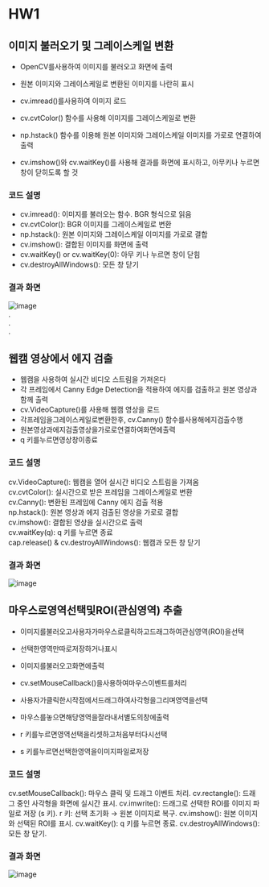 # HW1
## 이미지 불러오기 및 그레이스케일 변환
- OpenCV를사용하여 이미지를 불러오고 화면에 출력
- 원본 이미지와 그레이스케일로 변환된 이미지를 나란히 표시
  

- cv.imread()를사용하여 이미지 로드
- cv.cvtColor() 함수를 사용해 이미지를 그레이스케일로 변환
- np.hstack() 함수를 이용해 원본 이미지와 그레이스케일 이미지를 가로로 연결하여 출력
- cv.imshow()와 cv.waitKey()를 사용해 결과를 화면에 표시하고, 아무키나 누르면 창이 닫히도록 할 것
  

### 코드 설명
- cv.imread(): 이미지를 불러오는 함수. BGR 형식으로 읽음  
- cv.cvtColor(): BGR 이미지를 그레이스케일로 변환  
- np.hstack(): 원본 이미지와 그레이스케일 이미지를 가로로 결합  
- cv.imshow(): 결합된 이미지를 화면에 출력  
- cv.waitKey() or cv.waitKey(0): 아무 키나 누르면 창이 닫힘  
- cv.destroyAllWindows(): 모든 창 닫기

### 결과 화면
![image](https://github.com/user-attachments/assets/5371a7d3-725d-4b4b-9fd8-e91951dbcf6e)  
.  
.  
.  


## 웹캠 영상에서 에지 검출
- 웹캠을 사용하여 실시간 비디오 스트림을 가져온다
- 각 프레임에서 Canny Edge Detection을 적용하여 에지를 검출하고 원본 영상과 함께 출력
- cv.VideoCapture()를 사용해 웹캠 영상을 로드
- 각프레임을그레이스케일로변환한후, cv.Canny() 함수를사용해에지검출수행
- 원본영상과에지검출영상을가로로연결하여화면에출력
- q 키를누르면영상창이종료

### 코드 설명
cv.VideoCapture(): 웹캠을 열어 실시간 비디오 스트림을 가져옴  
cv.cvtColor(): 실시간으로 받은 프레임을 그레이스케일로 변환  
cv.Canny(): 변환된 프레임에 Canny 에지 검출 적용  
np.hstack(): 원본 영상과 에지 검출된 영상을 가로로 결합  
cv.imshow(): 결합된 영상을 실시간으로 출력  
cv.waitKey(q): q 키를 누르면 종료  
cap.release() & cv.destroyAllWindows(): 웹캠과 모든 창 닫기  



### 결과 화면
![image](https://github.com/user-attachments/assets/a5ca0608-07dc-42ee-82b3-bf74f815f420)



## 마우스로영역선택및ROI(관심영역) 추출
- 이미지를불러오고사용자가마우스로클릭하고드래그하여관심영역(ROI)을선택
- 선택한영역만따로저장하거나표시

- 이미지를불러오고화면에출력
- cv.setMouseCallback()을사용하여마우스이벤트를처리
- 사용자가클릭한시작점에서드래그하여사각형을그리며영역을선택
- 마우스를놓으면해당영역을잘라내서별도의창에출력
- r 키를누르면영역선택을리셋하고처음부터다시선택
- s 키를누르면선택한영역을이미지파일로저장

### 코드 설명
cv.setMouseCallback(): 마우스 클릭 및 드래그 이벤트 처리.
cv.rectangle(): 드래그 중인 사각형을 화면에 실시간 표시.
cv.imwrite(): 드래그로 선택한 ROI를 이미지 파일로 저장 (s 키).
r 키: 선택 초기화 → 원본 이미지로 복구.
cv.imshow(): 원본 이미지와 선택된 ROI를 표시.
cv.waitKey(): q 키를 누르면 종료.
cv.destroyAllWindows(): 모든 창 닫기.


### 결과 화면
![image](https://github.com/user-attachments/assets/09d29429-075d-45bb-afa5-54f078c4a43b)
